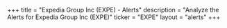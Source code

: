 +++
title = "Expedia Group Inc (EXPE) - Alerts"
description = "Analyze the Alerts for Expedia Group Inc (EXPE)"
ticker = "EXPE"
layout = "alerts"
+++

